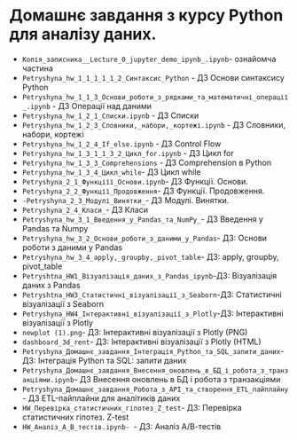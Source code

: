 # Домашнє завдання з курсу Python для аналізу даних. 
- `Копія_записника__Lecture_0_jupyter_demo_ipynb_.ipynb`- ознайомча частина
- `Petryshyna_hw_1_1_1_1_1_2_Cинтаксис_Python` - ДЗ Основи синтаксису Python
- `Petryshyna_hw_1_1_3_Основи_роботи_з_рядками_та_математичні_операції_.ipynb` - ДЗ Операції над даними
- `Petryshyna_hw_1_2_1_Списки.ipynb` - ДЗ Списки
- `Petryshyna_hw_1_2_3_Словники,_набори,_кортежі.ipynb` - ДЗ Словники, набори, кортежі
- `Petryshyna_hw_1_2_4_If_else.ipynb` - ДЗ Control Flow 
- `Petryshyna_hw_1_3_1_1_3_2_Цикл_for.ipynb` - ДЗ Цикл for
- `Petryshyna_hw_1_3_3_Comprehensions` - ДЗ Comprehension в Python
- `Petryshyna_hw_1_3_4_Цикл_while`- ДЗ Цикл while
- `Petryshyna_2_1_Функціїї_Основи.ipynb`- ДЗ Функції. Основи.
- `Petryshyna_2_2_Функції_Продовження`- ДЗ Функції. Продовження.
- `-Petryshyna_2_3_Модулі_Винятки_`- ДЗ Модулі. Винятки.
- `Petryshyna_2_4_Класи_`- ДЗ Класи
- `Petryshyna_hw_3_1_Введення_у_Pandas_та_NumPy_`- ДЗ Введення у Pandas та Numpy
- `Petryshyna_hw_3_2_Основи_роботи_з_даними_у_Pandas`- ДЗ: Основи роботи з даними у Pandas
- `Petryshyna_hw_3_4_apply,_groupby,_pivot_table`- ДЗ: apply, groupby, pivot_table
- `Petryshtna_HW1_Візуалізація_даних_з_Pandas_ipynb`-ДЗ: Візуалізація даних з Pandas
- `Petryshtna_HW3_Статистичні_візуалізації_з_Seaborn`-ДЗ: Статистичні візуалізації з Seaborn
- `Petryshyna_HW4_Інтерактивні_візуалізації_з_Plotly`-ДЗ: Інтерактивні візуалізації з Plotly
- `newplot (1).png`- ДЗ: Інтерактивні візуалізації з Plotly (PNG)
- `dashboard_3d_rent`- ДЗ: Інтерактивні візуалізації з Plotly (HTML)
- `Petryshyna_Домашнє_завдання_Інтеграція_Python_та_SQL_запити_даних`- ДЗ: Інтеграція Python та SQL: запити даних
- `Petryshyna_Домашнє_завдання_Внесення_оновлень_в_БД_і_робота_з_транзакціями.ipynb`- ДЗ Внесення оновлень в БД і робота з транзакціями
- `Petryshyna_Домашнє_завдання_Робота_з_АРІ_та_створення_ETL_пайплайну`- ДЗ ETL-пайплайни для аналітиків даних
- `HW_Перевірка_статиcтичних_гіпотез_Z_test`-  ДЗ: Перевірка статиcтичних гіпотез. Z-test
- `HW_Аналіз_А_В_тестів.ipynb- `-  ДЗ: Аналіз А/В-тестів
